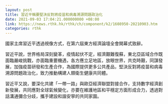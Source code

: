 ```yaml
---
layout: post
title: 習近平稱要堅決反對將疫苗和病毒溯源問題政治化
date: 2021-09-03 17:04:21.000000000 +08:00
link: https://news.rthk.hk/rthk/ch/component/k2/1608950-20210903.htm
categories: rthk
---
```


國家主席習近平透過視像方式，在第六屆東方經濟論壇全會開幕式致辭。

習近平說，世界格局深刻變革，疫情起伏不定，經濟艱難復蘇，東北亞區域合作既面臨嚴峻挑戰，亦面臨重要機遇，各方應立足地區，放眼世界，共克時艱，同謀發展，加強疫苗研發和生產合作，為國際提供更多公共產品，堅決反對將疫苗和病毒溯源問題政治化，致力推動構建人類衛生健康共同體。

習近平又說，要深化共建「一帶一路」與歐亞經濟聯盟對接合作，支持數字經濟創新發展，共同應對全球氣候變化，亦要在維護地區和平穩定方面形成合力，透過對話溝通彌合分歧，攜手建設和諧安寧的共同家園。

